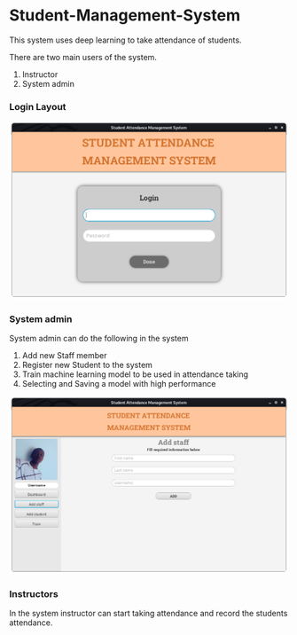 # Student-Management-System
This system uses deep learning to take attendance of students.

There are two main users of the system.
1. Instructor
2. System admin

### Login Layout
![alt text](https://raw.githubusercontent.com/lusajo143/Student-Management-System/main/sams1.png)

### System admin
System admin can do the following in the system
1. Add new Staff member
2. Register new Student to the system
3. Train machine learning model to be used in attendance taking
4. Selecting and Saving a model with high performance


![alt text](https://raw.githubusercontent.com/lusajo143/Student-Management-System/main/sams2.png)

### Instructors
In the system instructor can start taking attendance and record the students attendance.



